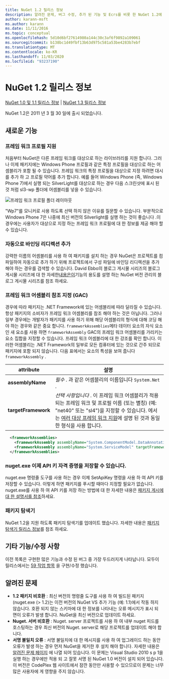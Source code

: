 ```yaml
---
title: NuGet 1.2 릴리스 정보
description: 알려진 문제, 버그 수정, 추가 된 기능 및 Ecrs를 비롯 한 NuGet 1.2에 대 한 릴리스 정보입니다.
author: karann-msft
ms.author: karann
ms.date: 11/11/2016
ms.topic: conceptual
ms.openlocfilehash: 5d10d6bf27614980a144c30c3af6f9892a109061
ms.sourcegitcommit: b138bc1d49fbf13b63d975c581a53be4283b7ebf
ms.translationtype: MT
ms.contentlocale: ko-KR
ms.lasthandoff: 11/03/2020
ms.locfileid: "93237190"
---
```

# <a name="nuget-12-release-notes"></a>NuGet 1.2 릴리스 정보

[NuGet 1.0 및 1.1 릴리스 정보](../release-notes/nuget-1.1.md)  |  [NuGet 1.3 릴리스 정보](../release-notes/nuget-1.3.md)

NuGet 1.2은 2011 년 3 월 30 일에 출시 되었습니다.

## <a name="new-features"></a>새로운 기능

### <a name="framework-profile-support"></a>프레임 워크 프로필 지원

처음부터 NuGet은 다른 프레임 워크를 대상으로 하는 라이브러리를 지원 합니다. 그러나 이제 패키지에는 Windows Phone 프로필과 같은 특정 프로필을 대상으로 하는 어셈블리가 포함 될 수 있습니다. 프레임 워크의 특정 프로필을 대상으로 지정 하려면 대시를 추가 하 고 프로필 약어를 추가 합니다. 예를 들어 Windows Phone (즉, Windows Phone 7)에서 실행 되는 SilverLight를 대상으로 하는 경우 다음 스크린샷에 표시 된 것 처럼 sl3-wp 폴더에 어셈블리를 넣을 수 있습니다.

![프레임 워크 프로필 폴더 레이아웃](./media/framework-profile-support.png)

"Wp7"를 모니커로 사용 하도록 선택 하지 않은 이유를 질문할 수 있습니다. 부분적으로 Windows Phone 7은 나중에 최신 버전의 Silverlight를 실행 하는 것이 좋습니다 .이 경우에는 사용자가 대상으로 지정 하는 프레임 워크 프로필에 대 한 정보를 제공 해야 할 수 있습니다.

### <a name="automatically-add-binding-redirects"></a>자동으로 바인딩 리디렉션 추가

강력한 이름의 어셈블리를 사용 하 여 패키지를 설치 하는 경우 NuGet은 프로젝트를 컴파일하여 자동으로 추가 하기 위해 프로젝트에서 구성 파일에 바인딩 리디렉션을 추가 해야 하는 경우를 검색할 수 있습니다. David Ebbo의 블로그 게시물 시리즈의 블로그 게시물 시리즈에 대 한 자세한[내용은이](http://blog.davidebbo.com/2011/01/nuget-versioning-part-3-unification-via.html)기능의 용도를 설명 하는 NuGet 버전 관리의 블로그 게시물 시리즈를 참조 하세요.

<a name="framework-assembly-refs"></a>

### <a name="specifying-framework-assembly-references-gac"></a>프레임 워크 어셈블리 참조 지정 (GAC)

경우에 따라 패키지는 .NET Framework에 있는 어셈블리에 따라 달라질 수 있습니다. 항상 패키지의 소비자가 프레임 워크 어셈블리를 참조 해야 하는 것은 아닙니다. 그러나 일부 경우에는 개발자가 패키지를 사용 하기 위해 해당 어셈블리의 형식에 대해 코딩 해야 하는 경우와 같은 중요 합니다. `frameworkAssemblies`메타 데이터 요소의 자식 요소인 새 요소를 사용 하면 `frameworkAssembly` GAC의 프레임 워크 어셈블리를 가리키는 요소 집합을 지정할 수 있습니다. 프레임 워크 어셈블리에 대 한 강조를 확인 합니다.
이러한 어셈블리는 .NET Framework의 일부로 모든 컴퓨터에 있는 것으로 간주 되므로 패키지에 포함 되지 않습니다. 다음 표에서는 요소의 특성을 보여 줍니다 `frameworkAssembly` .


|attribute |설명|
|----------------|-----------|
|**assemblyName**|*필수* . 과 같은 어셈블리의 이름입니다 `System.Net` .|
|**targetFramework**|*선택 사항입니다* . 이 프레임 워크 어셈블리가 적용 되는 프레임 워크 및 프로필 이름 (또는 별칭) (예: "net40" 또는 "sl4")을 지정할 수 있습니다. 에서는 [여러 대상 프레임 워크 지원](../create-packages/supporting-multiple-target-frameworks.md)에 설명 된 것과 동일한 형식을 사용 합니다.|

```xml
  <frameworkAssemblies>
    <frameworkAssembly assemblyName="System.ComponentModel.DataAnnotations" targetFramework="net40" />
    <frameworkAssembly assemblyName="System.ServiceModel" targetFramework="net40" />
  </frameworkAssemblies>
```

### <a name="nugetexe-now-is-able-to-store-api-key-credentials"></a>nuget.exe 이제 API 키 자격 증명을 저장할 수 있습니다.

nuget.exe 명령줄 도구를 사용 하는 경우 이제 SetApiKey 명령을 사용 하 여 API 키를 저장할 수 있습니다. 이렇게 하면 패키지를 푸시할 때마다 지정할 필요가 없습니다. nuget.exe를 사용 하 여 API 키를 저장 하는 방법에 대 한 자세한 내용은 [패키지 게시에 대 한 설명서를 참조](../nuget-org/publish-a-package.md)하세요.

### <a name="package-explorer"></a>패키지 탐색기
NuGet 1.2을 지원 하도록 패키지 탐색기를 업데이트 했습니다. 자세한 내용은 [패키지 탐색기 릴리스 정보](http://nuget.codeplex.com/wikipage?title=New%20features%20in%20NuGet%20Package%20Explorer%201.0)를 참조 하세요.

## <a name="other-featuresfixes"></a>기타 기능/수정 사항

이전 목록은 구현한 많은 기능과 수정 된 버그 중 가장 두드러지게 나타납니다. 모두이 릴리스에서는 [59 작업 항목](http://nuget.codeplex.com/workitem/list/advanced?keyword=&status=All&type=All&priority=All&release=NuGet%201.2&assignedTo=All&component=All&sortField=Votes&sortDirection=Descending&page=0) 을 구현/수정 했습니다.

## <a name="known-issues"></a>알려진 문제

* **1.2 패키지 비호환** : 최신 버전의 명령줄 도구를 사용 하 여 빌드된 패키지 (nuget.exe (> 1.2)는 이전 버전의 NuGet VS 추가 기능 (예: 1.1)에서 작동 하지 않습니다. 호환 되지 않는 스키마에 대 한 정보를 나타내는 오류 메시지가 표시 되 면이 오류가 발생 합니다. NuGet을 최신 버전으로 업데이트 하세요.
* **Nuget. 서버 비호환** : Nuget. server 프로젝트를 사용 하 여 내부 nuget 피드를 호스팅하는 경우 최신 버전의 Nuget. server로 해당 프로젝트를 업데이트 해야 합니다.
* **서명 불일치 오류** : 서명 불일치에 대 한 메시지를 사용 하 여 업그레이드 하는 동안 오류가 발생 하는 경우 먼저 NuGet을 제거한 후 설치 해야 합니다. 자세한 내용은 [알려진 문제 페이지](../release-notes/known-issues.md) 에 나열 되어 있습니다. 이 문제는 Visual Studio 2010 s p 1을 실행 하는 경우에만 적용 되 고 잘못 서명 된 NuGet 1.0 버전이 설치 되어 있습니다. 이 버전은 CodePlex 웹 사이트에서 잠깐 동안만 사용할 수 있으므로이 문제는 너무 많은 사용자에 게 영향을 주지 않습니다.